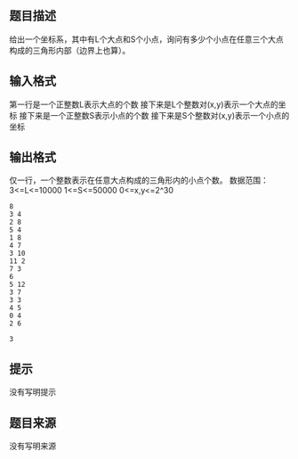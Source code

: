 


## 题目描述
给出一个坐标系，其中有L个大点和S个小点，询问有多少个小点在任意三个大点构成的三角形内部（边界上也算）。
## 输入格式
第一行是一个正整数L表示大点的个数
接下来是L个整数对(x,y)表示一个大点的坐标
接下来是一个正整数S表示小点的个数
接下来是S个整数对(x,y)表示一个小点的坐标
## 输出格式
仅一行，一个整数表示在任意大点构成的三角形内的小点个数。
数据范围：
3<=L<=10000
1<=S<=50000
0<=x,y<=2^30

```input1
8
3 4
2 8
5 4
1 8
4 7
3 10
11 2
7 3
6
5 12
3 7
3 3
4 5
0 4
2 6

```
```output1
3
```

## 提示
没有写明提示
## 题目来源
没有写明来源


